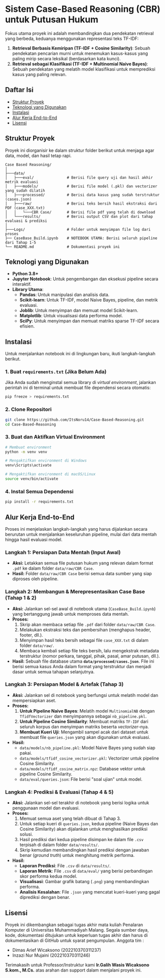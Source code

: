 # Sistem Case-Based Reasoning (CBR) untuk Putusan Hukum

Fokus utama proyek ini adalah membandingkan dua pendekatan retrieval yang berbeda, keduanya menggunakan representasi teks TF-IDF:
1.  **Retrieval Berbasis Kemiripan (TF-IDF + Cosine Similarity)**: Sebuah pendekatan pencarian murni untuk menemukan kasus-kasus yang paling mirip secara leksikal (berdasarkan kata kunci).
2.  **Retrieval sebagai Klasifikasi (TF-IDF + Multinomial Naive Bayes)**: Sebuah pendekatan yang melatih model klasifikasi untuk memprediksi kasus yang paling relevan.

## Daftar Isi
* [Struktur Proyek](#-struktur-proyek)
* [Teknologi yang Digunakan](#️-teknologi-yang-digunakan)
* [Instalasi](#-instalasi)
* [Alur Kerja End-to-End](#-alur-kerja-end-to-end)
* [Lisensi](#-lisensi)

## Struktur Proyek
Proyek ini diorganisir ke dalam struktur folder berikut untuk menjaga agar data, model, dan hasil tetap rapi.
```
Case Based Reasoning/
│
├───data/
│   ├───eval/               # Berisi file query uji dan hasil akhir metrik evaluasi
│   ├───models/             # Berisi file model (.pkl) dan vectorizer yang sudah dilatih
│   ├───processed/          # Berisi data kasus yang sudah terstruktur (cases.json)
│   ├───raw/                # Berisi teks bersih hasil ekstraksi dari PDF (case_XXX.txt)
│   │   └───CBR Case/       # Berisi file pdf yang telah di download
│   └───results/            # Berisi output CSV dan plot dari tahap evaluasi & prediksi
│
├───Logs/                   # Folder untuk menyimpan file log dari proses
├── CaseBase_Build.ipynb    # NOTEBOOK UTAMA: Berisi seluruh pipeline dari Tahap 1-5
└── README.md               # Dokumentasi proyek ini
```
## Teknologi yang Digunakan
* **Python 3.8+**
* **Jupyter Notebook**: Untuk pengembangan dan eksekusi pipeline secara interaktif.
* **Library Utama**:
    * **Pandas**: Untuk manipulasi dan analisis data.
    * **Scikit-learn**: Untuk TF-IDF, model Naive Bayes, pipeline, dan metrik evaluasi.
    * **Joblib**: Untuk menyimpan dan memuat model Scikit-learn.
    * **Matplotlib**: Untuk visualisasi data performa model.
    * **SciPy**: Untuk menyimpan dan memuat matriks sparse TF-IDF secara efisien.

## Instalasi

Untuk menjalankan notebook ini di lingkungan baru, ikuti langkah-langkah berikut.

### 1. Buat `requirements.txt` (Jika Belum Ada)
Jika Anda sudah menginstal semua library di *virtual environment*, jalankan perintah ini di terminal untuk membuat file dependensi secara otomatis:
```bash
pip freeze > requirements.txt
```

### 2.  Clone Repositori
```bash
git clone https://github.com/ItsNoru14/Case-Based-Reasoning.git
cd Case-Based-Reasoning
```

### 3. Buat dan Aktifkan Virtual Environment
```bash
# Membuat environment
python -m venv venv

# Mengaktifkan environment di Windows
venv\Scripts\activate

# Mengaktifkan environment di macOS/Linux
source venv/bin/activate
```

### 4. Instal Semua Dependensi
```bash
pip install -r requirements.txt
```

## Alur Kerja End-to-End

Proses ini menjelaskan langkah-langkah yang harus dijalankan secara berurutan untuk menjalankan keseluruhan pipeline, mulai dari data mentah hingga hasil evaluasi model.

### Langkah 1: Persiapan Data Mentah (Input Awal)
* **Aksi:** Letakkan semua file putusan hukum yang relevan dalam format `.pdf` ke dalam folder `data/raw/CBR Case`.
* **Hasil:** Folder `data/raw/CBR Case` berisi semua data sumber yang siap diproses oleh pipeline.

### Langkah 2: Membangun & Merepresentasikan Case Base (Tahap 1 & 2)
* **Aksi:** Jalankan sel-sel awal di notebook utama (`CaseBase_Build.ipynb`) yang bertanggung jawab untuk memproses data mentah.
* **Proses:**
    1.  Skrip akan membaca setiap file `.pdf` dari folder `data/raw/CBR Case`.
    2.  Melakukan ekstraksi teks dan pembersihan (menghapus header, footer, dll.).
    3.  Menyimpan hasil teks bersih sebagai file `case_XXX.txt` di dalam folder `data/raw/`.
    4.  Membaca kembali setiap file teks bersih, lalu mengekstrak metadata terstruktur (nomor perkara, tanggal, pihak, pasal, amar putusan, dll.).
* **Hasil:** Sebuah file database utama **`data/processed/cases.json`**. File ini berisi semua kasus Anda dalam format yang terstruktur dan menjadi dasar untuk semua tahapan selanjutnya.

### Langkah 3: Persiapan Model & Artefak (Tahap 3)
* **Aksi:** Jalankan sel di notebook yang berfungsi untuk melatih model dan mempersiapkan aset.
* **Proses:**
    1.  **Untuk Pipeline Naive Bayes**: Melatih model `MultinomialNB` dengan `TfidfVectorizer` dan menyimpannya sebagai `nb_pipeline.pkl`.
    2.  **Untuk Pipeline Cosine Similarity**: Membuat matriks `TF-IDF` dari seluruh korpus dan menyimpan matriks beserta *vectorizer*-nya.
    3.  **Membuat Kueri Uji**: Mengambil sampel acak dari dataset untuk membuat file `queries.json` yang akan digunakan untuk evaluasi.
* **Hasil:**
    * `data/models/nb_pipeline.pkl`: Model Naive Bayes yang sudah siap pakai.
    * `data/models/tfidf_cosine_vectorizer.pkl`: Vectorizer untuk pipeline Cosine Similarity.
    * `data/models/tfidf_cosine_matrix.npz`: Database vektor untuk pipeline Cosine Similarity.
    * `data/eval/queries.json`: File berisi "soal ujian" untuk model.

### Langkah 4: Prediksi & Evaluasi (Tahap 4 & 5)
* **Aksi:** Jalankan sel-sel terakhir di notebook yang berisi logika untuk penggunaan model dan evaluasi.
* **Proses:**
    1.  Memuat semua aset yang telah dibuat di Tahap 3.
    2.  Untuk setiap kueri di `queries.json`, kedua pipeline (Naive Bayes dan Cosine Similarity) akan dijalankan untuk menghasilkan prediksi solusi.
    3.  Hasil prediksi dari kedua pipeline disimpan ke dalam file `.csv` terpisah di dalam folder `data/results/`.
    4.  Skrip kemudian membandingkan hasil prediksi dengan jawaban benar (*ground truth*) untuk menghitung metrik performa.
* **Hasil:**
    * **Laporan Prediksi**: File `.csv` di `data/results/`.
    * **Laporan Metrik**: File `.csv` di `data/eval/` yang berisi perbandingan skor performa kedua model.
    * **Visualisasi**: Gambar grafik batang (`.png`) yang membandingkan performa.
    * **Analisis Kesalahan**: File `.json` yang mencatat kueri-kueri yang gagal diprediksi dengan benar.

## Lisensi
Proyek ini dikembangkan sebagai tugas akhir mata kuliah Penalaran Komputer di Universitas Muhammadiyah Malang. Segala sumber daya, kode, dokumentasi ditujukan untuk keperluan tugas akhir dan harus di dokumentasikan di GitHub untuk syarat pengumpulan.
Anggota tim :
* Dimas Arief Wicaksono (202210370311237)
* Inzazi Nur Mujaini (202210370311246)

Terimakasih untuk Professor/Instruktur kami **Ir.Galih Wasis Wicaksono S.kom., M.Cs.** atas arahan dan support dalam menjalani proyek ini.